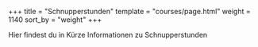 +++
title = "Schnupperstunden"
template = "courses/page.html"
weight = 1140
sort_by = "weight"
+++

Hier findest du in Kürze Informationen zu Schnupperstunden
